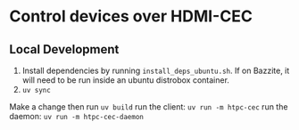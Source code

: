 # Control devices over HDMI-CEC

## Local Development

1. Install dependencies by running `install_deps_ubuntu.sh`. If on Bazzite, it will need to be run inside an ubuntu distrobox container.
2. `uv sync`

Make a change then run `uv build`
run the client: `uv run -m htpc-cec`
run the daemon: `uv run -m htpc-cec-daemon`
